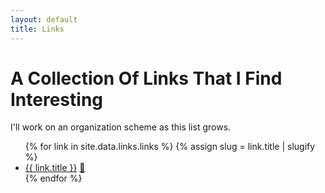 ```yaml
---
layout: default
title: Links
---
```


# A Collection Of Links That I Find Interesting

I'll work on an organization scheme as this list grows.

<ul>
    {% for link in site.data.links.links %}
        {% assign slug = link.title | slugify %}
        <li id="{{ slug }}">
            <a href="{{ link.url}}" target="_blank">{{ link.title }}</a> <a href="{{ slug | prepend: '#' }}">🔗</a>
        </li>
    {% endfor %}
</ul>
